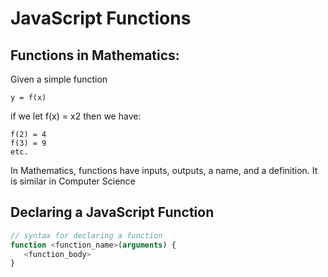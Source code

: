 # JavaScript Functions

## Functions in Mathematics:

Given a simple function

    y = f(x)

if we let f(x) = x2
then we have:

    f(2) = 4
    f(3) = 9
    etc.

In Mathematics, functions have inputs, outputs, a name, and a definition.
It is similar in Computer Science

## Declaring a JavaScript Function

```javascript
// syntax for declaring a function
function <function_name>(arguments) {
   <function_body>
}
```

